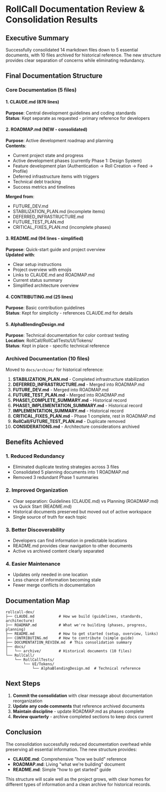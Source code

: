 # RollCall Documentation Review & Consolidation Results

## Executive Summary

Successfully consolidated 14 markdown files down to 5 essential documents, with 10 files archived for historical reference. The new structure provides clear separation of concerns while eliminating redundancy.

## Final Documentation Structure

### Core Documentation (5 files)

#### 1. **CLAUDE.md** (876 lines)
**Purpose**: Central development guidelines and coding standards  
**Status**: Kept separate as requested - primary reference for developers

#### 2. **ROADMAP.md** (NEW - consolidated)
**Purpose**: Active development roadmap and planning  
**Contents**:
- Current project state and progress
- Active development phases (currently Phase 1: Design System)
- Feature development plan (Authentication → Roll Creation → Feed → Profile)
- Deferred infrastructure items with triggers
- Technical debt tracking
- Success metrics and timelines

**Merged from**:
- FUTURE_DEV.md
- STABILIZATION_PLAN.md (incomplete items)
- DEFERRED_INFRASTRUCTURE.md
- FUTURE_TEST_PLAN.md
- CRITICAL_FIXES_PLAN.md (incomplete phases)

#### 3. **README.md** (94 lines - simplified)
**Purpose**: Quick-start guide and project overview  
**Updated with**:
- Clear setup instructions
- Project overview with emojis
- Links to CLAUDE.md and ROADMAP.md
- Current status summary
- Simplified architecture overview

#### 4. **CONTRIBUTING.md** (25 lines)
**Purpose**: Basic contribution guidelines  
**Status**: Kept for simplicity - references CLAUDE.md for details

#### 5. **AlphaBlendingDesign.md**
**Purpose**: Technical documentation for color contrast testing  
**Location**: RollCall/RollCallTests/UI/Tokens/  
**Status**: Kept in place - specific technical reference

### Archived Documentation (10 files)

Moved to `docs/archive/` for historical reference:

1. **STABILIZATION_PLAN.md** - Completed infrastructure stabilization
2. **DEFERRED_INFRASTRUCTURE.md** - Merged into ROADMAP.md
3. **FUTURE_DEV.md** - Merged into ROADMAP.md
4. **FUTURE_TEST_PLAN.md** - Merged into ROADMAP.md
5. **PHASE1_COMPLETE_SUMMARY.md** - Historical record
6. **PHASE1_IMPLEMENTATION_SUMMARY.md** - Historical record
7. **IMPLEMENTATION_SUMMARY.md** - Historical record
8. **CRITICAL_FIXES_PLAN.md** - Phase 1 complete, rest in ROADMAP.md
9. **RollCall/FUTURE_TEST_PLAN.md** - Duplicate removed
10. **CONSIDERATIONS.md** - Architecture considerations archived

## Benefits Achieved

### 1. **Reduced Redundancy**
- Eliminated duplicate testing strategies across 3 files
- Consolidated 5 planning documents into 1 ROADMAP.md
- Removed 3 redundant Phase 1 summaries

### 2. **Improved Organization**
- Clear separation: Guidelines (CLAUDE.md) vs Planning (ROADMAP.md) vs Quick Start (README.md)
- Historical documents preserved but moved out of active workspace
- Single source of truth for each topic

### 3. **Better Discoverability**
- Developers can find information in predictable locations
- README.md provides clear navigation to other documents
- Active vs archived content clearly separated

### 4. **Easier Maintenance**
- Updates only needed in one location
- Less chance of information becoming stale
- Fewer merge conflicts in documentation

## Documentation Map

```
rollcall-dev/
├── CLAUDE.md           # How we build (guidelines, standards, architecture)
├── ROADMAP.md          # What we're building (phases, progress, planning)
├── README.md           # How to get started (setup, overview, links)
├── CONTRIBUTING.md     # How to contribute (simple guide)
├── DOCUMENTATION_REVIEW.md  # This consolidation summary
├── docs/
│   └── archive/        # Historical documents (10 files)
└── RollCall/
    └── RollCallTests/
        └── UI/Tokens/
            └── AlphaBlendingDesign.md  # Technical reference

```

## Next Steps

1. **Commit the consolidation** with clear message about documentation reorganization
2. **Update any code comments** that reference archived documents
3. **Maintain discipline** - update ROADMAP.md as phases complete
4. **Review quarterly** - archive completed sections to keep docs current

## Conclusion

The consolidation successfully reduced documentation overhead while preserving all essential information. The new structure provides:

- **CLAUDE.md**: Comprehensive "how we build" reference
- **ROADMAP.md**: Living "what we're building" document  
- **README.md**: Simple "how to get started" guide

This structure will scale well as the project grows, with clear homes for different types of information and a clean archive for historical records.